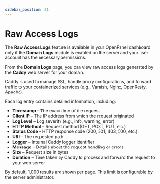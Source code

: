 ```yaml
---
sidebar_position: 21
---
```


# Raw Access Logs

The **Raw Access Logs** feature is available in your OpenPanel dashboard only if the **Domain Logs** module is enabled on the server and your user account has the necessary permissions.

From the **Domain Logs** page, you can view raw access logs generated by the **Caddy** web server for your domain.

Caddy is used to manage SSL, handle proxy configurations, and forward traffic to your containerized services (e.g., Varnish, Nginx, OpenResty, Apache).

Each log entry contains detailed information, including:

* **Timestamp** – The exact time of the request
* **Client IP** – The IP address from which the request originated
* **Log Level** – Log severity (e.g., info, warning, error)
* **HTTP Method** – Request method (GET, POST, PUT, etc.)
* **Status Code** – HTTP response code (200, 301, 403, 500, etc.)
* **URI** – The requested path
* **Logger** – Internal Caddy logger identifier
* **Message** – Details about the request handling or errors
* **Size** – Request size in bytes
* **Duration** – Time taken by Caddy to process and forward the request to your web server

By default, 1,000 results are shown per page. This limit is configurable by the server administrator.
